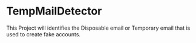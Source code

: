 # TempMailDetector
This Project will identifies the Disposable email or Temporary email that is used to create fake accounts.
